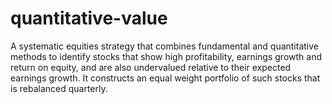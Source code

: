 # quantitative-value
A systematic equities strategy that combines fundamental and quantitative methods to identify stocks that show high profitability, earnings growth and return on equity, and are also undervalued relative to their expected earnings growth. It constructs an equal weight portfolio of such stocks that is rebalanced quarterly.
